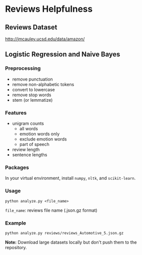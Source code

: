 # Reviews Helpfulness

## Reviews Dataset

http://jmcauley.ucsd.edu/data/amazon/

## Logistic Regression and Naive Bayes

### Preprocessing

- remove punctuation
- remove non-alphabetic tokens
- convert to lowercase
- remove stop words
- stem (or lemmatize)

### Features

- unigram counts
    - all words
    - emotion words only
    - exclude emotion words
    - part of speech
- review length
- sentence lengths

### Packages

In your virtual environment, install `numpy`, `nltk`, and `scikit-learn`.

### Usage

```
python analyze.py <file_name>
```

`file_name`: reviews file name (.json.gz format)

### Example

```
python analyze.py reviews/reviews_Automotive_5.json.gz
```

**Note:** Download large datasets locally but don't push them to the repository.
